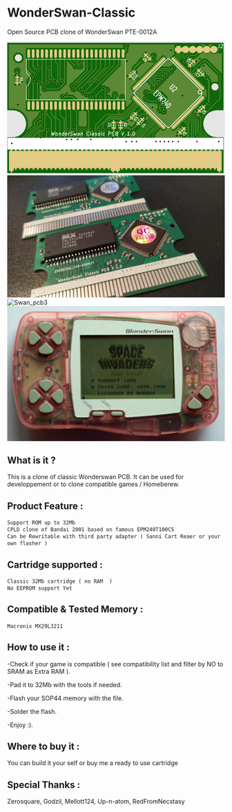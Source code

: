 # WonderSwan-Classic
Open Source PCB clone of WonderSwan PTE-0012A

![Swan_pcb1](https://github.com/X-death25/WonderSwan-Classic/blob/main/gfx/WS_Classic.PNG)
![Swan_pcb2](https://github.com/X-death25/WonderSwan-Classic/blob/main/gfx/WS_Classic_02.jpg)
![Swan_pcb3](https://github.com/X-death25/WonderSwan-Classic/blob/main/gfx/DSC_0121.png)
![Swan_pcb4](https://github.com/X-death25/WonderSwan-Classic/blob/main/gfx/Dsc_0118.jpg)

What is it ?
-----

This is a clone of classic Wonderswan PCB.
It can be used for developpement or to clone compatible games / Homeberew.

Product Feature :
-----

    Support ROM up to 32Mb 
    CPLD clone of Bandai 2001 based on famous EPM240T100C5
    Can be Rewritable with third party adapter ( Sanni Cart Reaer or your own flasher )

Cartridge supported :
-----
    
    Classic 32Mb cartridge ( no RAM  )
    No EEPROM support Yet   
     
Compatible & Tested Memory :
-----
    Macronix MX29L3211 
      
How to use it :
-----
-Check if your game is compatible ( see compatibility list and filter by NO to SRAM as Extra RAM ). 

-Pad it to 32Mb with the tools if needed. 

-Flash your SOP44 memory with the file. 

-Solder the flash. 

-Enjoy :).

Where to buy it :
-----
You can build it your self or buy me a ready to use cartridge

Special Thanks :
-----

Zerosquare,
Godzil,
Mellott124,
Up-n-atom,
RedFromNecstasy

